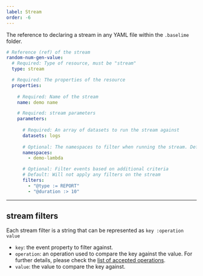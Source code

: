 ```yaml
---
label: Stream
order: -6
---
```


The reference to declaring a stream in any YAML file within the `.baselime` folder.

```yaml # :icon-code: .baselime/demo.yml
# Reference (ref) of the stream
random-num-gen-value:
  # Required: Type of resource, must be "stream"
  type: stream

  # Required: The properties of the resource
  properties:
 
    # Required: Name of the stream
    name: demo name

    # Required: stream parameters
    parameters:
      
      # Required: An array of datasets to run the stream against
      datasets: logs
      
      # Optional: The namespaces to filter when running the stream. Default: Will include all available namespaces
      namespaces:
        - demo-lambda

      # Optional: Filter events based on additional criteria
      # Default: Will not apply any filters on the stream
      filters:
        - "@type := REPORT"
        - "@duration :> 10"

```

---

## stream filters

Each stream filter is a string that can be represented as `key :operation value`
- `key`: the event property to filter against.
- `operation`: an operation used to compare the key against the value. For further details, please check the [list of accepted operations](../../advanced/accepted-operations.md).
- `value`: the value to compare the key against.
